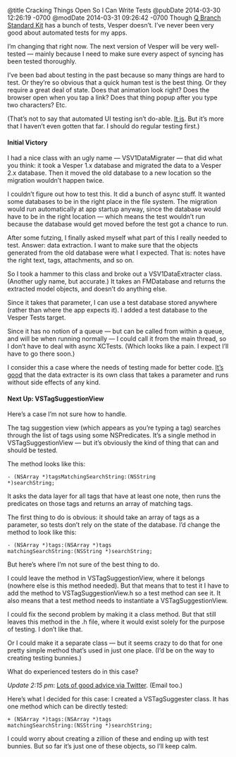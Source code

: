 @title Cracking Things Open So I Can Write Tests
@pubDate 2014-03-30 12:26:19 -0700
@modDate 2014-03-31 09:26:42 -0700
Though [Q Branch Standard Kit](https://github.com/quartermaster/QSKit) has a bunch of tests, Vesper doesn’t. I’ve never been very good about automated tests for my apps.

I’m changing that right now. The next version of Vesper will be very well-tested — mainly because I need to make sure every aspect of syncing has been tested thoroughly.

I’ve been bad about testing in the past because so many things are hard to test. Or they’re so obvious that a quick human test is the best thing. Or they require a great deal of state. Does that animation look right? Does the browser open when you tap a link? Does that thing popup after you type two characters? Etc.

(That’s not to say that automated UI testing isn’t do-able. [It is](http://alexvollmer.com/posts/2010/07/03/working-with-uiautomation/). But it’s more that I haven’t even gotten that far. I should do regular testing first.)

#### Initial Victory

I had a nice class with an ugly name — VSV1DataMigrater — that did what you think: it took a Vesper 1.x database and migrated the data to a Vesper 2.x database. Then it moved the old database to a new location so the migration wouldn’t happen twice.

I couldn’t figure out how to test this. It did a bunch of async stuff. It wanted some databases to be in the right place in the file system. The migration would run automatically at app startup anyway, since the database would have to be in the right location — which means the test wouldn’t run because the database would get moved before the test got a chance to run.

After some futzing, I finally asked myself what part of this I really needed to test. Answer: data extraction. I want to make sure that the objects generated from the old database were what I expected. That is: notes have the right text, tags, attachments, and so on.

So I took a hammer to this class and broke out a VSV1DataExtracter class. (Another ugly name, but accurate.) It takes an FMDatabase and returns the extracted model objects, and doesn’t do anything else.

Since it takes that parameter, I can use a test database stored anywhere (rather than where the app expects it). I added a test database to the Vesper Tests target.

Since it has no notion of a queue — but can be called from within a queue, and will be when running normally — I could call it from the main thread, so I don’t have to deal with async XCTests. (Which looks like a pain. I expect I’ll have to go there soon.)

I consider this a case where the needs of testing made for better code. [It’s good](https://www.youtube.com/watch?v=AkJcFGvNgcY) that the data extracter is its own class that takes a parameter and runs without side effects of any kind.

#### Next Up: VSTagSuggestionView

Here’s a case I’m not sure how to handle.

The tag suggestion view (which appears as you’re typing a tag) searches through the list of tags using some NSPredicates. It’s a single method in VSTagSuggestionView — but it’s obviously the kind of thing that can and should be tested.

The method looks like this:

<code>- (NSArray \*)tagsMatchingSearchString:(NSString \*)searchString;</code>

It asks the data layer for all tags that have at least one note, then runs the predicates on those tags and returns an array of matching tags.

The first thing to do is obvious: it should take an array of tags as a parameter, so tests don’t rely on the state of the database. I’d change the method to look like this:

<code>- (NSArray \*)tags:(NSArray \*)tags matchingSearchString:(NSString \*)searchString;</code>

But here’s where I’m not sure of the best thing to do.

I could leave the method in VSTagSuggestionView, where it belongs (nowhere else is this method needed). But that means that to test it I have to add the method to VSTagSuggestionView.h so a test method can see it. It also means that a test method needs to instantiate a VSTagSuggestionView.

I could fix the second problem by making it a class method. But that still leaves this method in the .h file, where it would exist solely for the purpose of testing. I don’t like that.

Or I could make it a separate class — but it seems crazy to do that for one pretty simple method that’s used in just one place. (I’d be on the way to creating testing bunnies.)

What do experienced testers do in this case?

<i>Update 2:15 pm</i>: [Lots of good advice via Twitter](https://twitter.com/brentsimmons/status/450354765013082112). (Email too.)

Here’s what I decided for this case: I created a VSTagSuggester class. It has one method which can be directly tested:

<code>+ (NSArray \*)tags:(NSArray \*)tags matchingSearchString:(NSString \*)searchString;</code>

I could worry about creating a zillion of these and ending up with test bunnies. But so far it’s just one of these objects, so I’ll keep calm.
